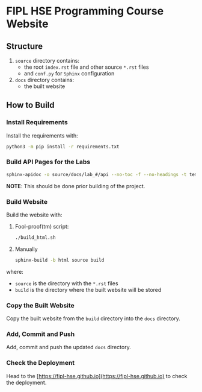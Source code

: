 # FIPL HSE Programming Course Website

## Structure

1. `source` directory contains:
   * the root `index.rst` file and other source `*.rst` files 
   * and `conf.py` for `Sphinx` configuration
2. `docs` directory contains:
   * the built website

## How to Build

### Install Requirements

Install the requirements with:
```bash
python3 -m pip install -r requirements.txt
```

### Build API Pages for the Labs

```bash
sphinx-apidoc -o source/docs/lab_#/api --no-toc -f --no-headings -t templates/apidoc lab_#_source_dir
```

**NOTE**: This should be done prior building of the project.

### Build Website

Build the website with:

1. Fool-proof(tm) script:
   ```bash
   ./build_html.sh
   ```

2. Manually
   ```bash
   sphinx-build -b html source build
   ```

where:
* `source` is the directory with the `*.rst` files
* `build` is the directory where the built website will be stored

### Copy the Built Website

Copy the built website from the `build` directory into the `docs` directory.

### Add, Commit and Push 

Add, commit and push the updated `docs` directory.

### Check the Deployment

Head to the [https://fipl-hse.github.io](https://fipl-hse.github.io) to check the deployment.

